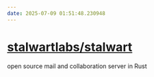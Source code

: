 ```yaml
---
date: 2025-07-09 01:51:48.230948
---
```


# [stalwartlabs/stalwart](https://github.com/stalwartlabs/stalwart)

open source mail and collaboration server in Rust